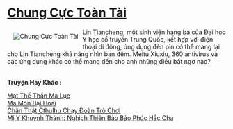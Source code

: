 <a href="https://truyenwiki.net/chung-cuc-toan-tai.36377/" title="Chung Cực Toàn Tài"><h1>Chung Cực Toàn Tài</h1></a><div style="display:table"><img align="right" style="float: left; padding: 10px;" src="https://truyenwiki.net/a/img/str/src/36377.jpg" alt="Chung Cực Toàn Tài">Lin Tiancheng, một sinh viên hạng ba của Đại học Y học cổ truyền Trung Quốc, kết hợp với điện thoại di động, ứng dụng đèn pin có thể mang lại cho Lin Tiancheng khả năng nhìn ban đêm. Meitu Xiuxiu, 360 antivirus và các ứng dụng khác có thể mang đến cho anh những điều bất ngờ nào?</div><p><br><b>Truyện Hay Khác :</b></p><a href="https://truyenwiki.net/mat-the-than-ma-luc.36066/" alt="Mạt Thế Thần Ma Lục">Mạt Thế Thần Ma Lục</a><br/><a href="https://github.com/nownovels/topcv/tree/master/truyenhay/35474" alt="Ma Môn Bại Hoại">Ma Môn Bại Hoại</a><br/><a href="https://github.com/nownovels/topcv/tree/master/truyenhay/36726" alt="Chân Thật Cthulhu Chạy Đoàn Trò Chơi">Chân Thật Cthulhu Chạy Đoàn Trò Chơi</a><br/><a href="https://github.com/nownovels/topcv/tree/master/truyenhay/38682" alt="Mị Y Khuynh Thành: Nghịch Thiên Bảo Bảo Phúc Hắc Cha">Mị Y Khuynh Thành: Nghịch Thiên Bảo Bảo Phúc Hắc Cha</a><br/>